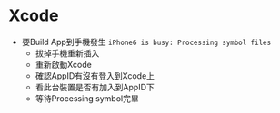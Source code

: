 # Xcode

  * 要Build App到手機發生 ```iPhone6 is busy: Processing symbol files ```
    * 拔掉手機重新插入
    * 重新啟動Xcode
    * 確認AppID有沒有登入到Xcode上
    * 看此台裝置是否有加入到AppID下
    * 等待Processing symbol完畢
